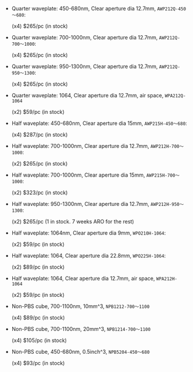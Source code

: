 * Quarter waveplate: 450-680nm, Clear aperture dia 12.7mm, `AWP212Q-450～680`:

    (x4) $265/pc (in stock)

* Quarter waveplate: 700-1000nm, Clear aperture dia 12.7mm, `AWP212Q-700～1000`:

    (x4) $265/pc (in stock)

* Quarter waveplate: 950-1300nm, Clear aperture dia 12.7mm, `AWP212Q-950～1300`:

    (x4) $265/pc (in stock)

* Quarter waveplate: 1064, Clear aperture dia 12.7mm, air space, `WPA212Q-1064`

    (x2) $59/pc (in stock)

* Half waveplate: 450-680nm, Clear aperture dia 15mm, `AWP215H-450～680`:

    (x4) $287/pc (in stock)

* Half waveplate: 700-1000nm, Clear aperture dia 12.7mm, `AWP212H-700～1000`:

    (x2) $265/pc (in stock)

* Half waveplate: 700-1000nm, Clear aperture dia 15mm, `AWP215H-700～1000`:

    (x2) $323/pc (in stock)

* Half waveplate: 950-1300nm, Clear aperture dia 12.7mm, `AWP212H-950～1300`:


    (x2) $265/pc (1 in stock. 7 weeks ARO for the rest)

* Half waveplate: 1064nm, Clear aperture dia 9mm, `WPO210H-1064`:

    (x2) $59/pc (in stock)

* Half waveplate: 1064, Clear aperture dia 22.8mm, `WPO225H-1064`:

    (x2) $89/pc (in stock)

* Half waveplate: 1064, Clear aperture dia 12.7mm, air space, `WPA212H-1064`

    (x2) $59/pc (in stock)

* Non-PBS cube, 700-1100nm, 10mm^3, `NPB1212-700～1100`

    (x4) $89/pc (in stock)

* Non-PBS cube, 700-1100nm, 20mm^3, `NPB1214-700～1100`

    (x4) $105/pc (in stock)

* Non-PBS cube, 450-680nm, 0.5inch^3, `NPB5204-450～680`

    (x4) $93/pc (in stock)

